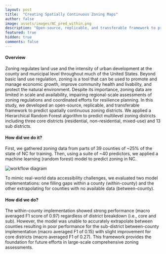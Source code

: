 ```yaml
---
layout: post
title:  "Creating Spatially Continuous Zoning Maps"
author: false
image: assets/images/NC_pred_within.png
description: "Open-source, replicable, and transferable framework to predict spatially continuous zoning districts. Framework applied to state of North Carolina."
featured: true
hidden: true
comments: false
---
```


<div class="col-md-8 pr-5">

<h4>Overview</h4>
<p> 
Zoning regulates land use and the intensity of urban development at the county and municipal level throughout much of the United States. Beyond basic land use regulation, zoning is a tool that can be used to promote and manage economic growth, improve community health and livability, and protect the natural environment. Despite its importance, zoning data are limited in scale and availability, impairing regional-scale assessments of zoning regulations and coordinated efforts for resilience planning. In this study, we developed an open-source, replicable, and transferable framework to predict spatially continuous zoning districts. We applied a Hierarchical Random Forest algorithm to predict multilevel zoning districts including three core districts (residential, non-residential, mixed-use) and 13 sub districts. </p>

<h4>How did we do it?</h4>
<p> First, we gathered zoning data from parts of 39 counties of ~25% of the state of NC for training. Then, using a suite of ~40 predictors, we applied a machine learning (random forest) model to predict zoning in NC. </p>

<p class="mb-5"><img class="shadow-lg" src="{{site.baseurl}}/assets/images/workflow.png" alt="workflow diagram" /></p>

<p> To mimic real-world data accessibility challenges, we evaluated two model implementations: one filling gaps within a county (within-county) and the other extrapolating for counties with no available data (between-county).  </p>

<h4> How did we do?</h4>
<p>The within-county implementation showed strong performance (macro averaged F1 score of 0.97) regardless of district breakdown (i.e., core and sub). However, the model was unable to accurately extrapolate between counties resulting in poor performance for the sub-district between-county implementation (macro averaged F1 of 0.15) with slight improvement for core districts (macro averaged F1 of 0.27). This framework provides the foundation for future efforts in large-scale comprehensive zoning assessments. </p>

</div>